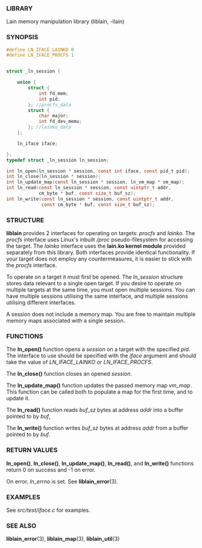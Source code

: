 ### LIBRARY
Lain memory manipulation library (liblain, -llain)


### SYNOPSIS
```c
#define LN_IFACE_LAINKO 0
#define LN_IFACE_PROCFS 1


struct _ln_session {

    union {
        struct {
            int fd_mem;
            int pid;
        }; //procfs_data
        struct {
            char major;
            int fd_dev_memu;
        }; //lainko_data
    };

    ln_iface iface;

}; 
typedef struct _ln_session ln_session;

int ln_open(ln_session * session, const int iface, const pid_t pid);
int ln_close(ln_session * session);
int ln_update_map(const ln_session * session, ln_vm_map * vm_map);
int ln_read(const ln_session * session, const uintptr_t addr, 
            cm_byte * buf, const size_t buf_sz);
int ln_write(const ln_session * session, const uintptr_t addr,
             const cm_byte * buf, const size_t buf_sz);
```


### STRUCTURE
**liblain** provides 2 interfaces for operating on targets: *procfs* and *lainko*. The *procfs* interface uses Linux's inbuilt */proc* pseudo-filesystem for accessing the target. The *lainko* interface uses the **lain.ko kernel module** provided separately from this library. Both interfaces provide identical functionality. If your target does not employ any countermeasures, it is easier to stick with the *procfs* interface.

To operate on a target it must first be opened. The *ln_session* structure stores data relevant to a single open target. If you desire to operate on multiple targets at the same time, you must open multiple sessions. You can have multiple sessions utilising the same interface, and multiple sessions utilising different interfaces.

A session does not include a memory map. You are free to maintain multiple memory maps associated with a single session.


### FUNCTIONS
The **ln_open()** function opens a *session* on a target with the specified *pid*. The interface to use should be specified with the *iface* argument and should take the value of *LN_IFACE_LAINKO* or *LN_IFACE_PROCFS*.
  
The **ln_close()** function closes an opened *session*.

The **ln_update_map()** function updates the passed memory map *vm_map*. This function can be called both to populate a map for the first time, and to update it.

The **ln_read()** function reads *buf_sz* bytes at address *addr* into a buffer pointed to by *buf*,

The **ln_write()** function writes *buf_sz* bytes at address *addr* from a buffer pointed to by *buf*.


### RETURN VALUES
**ln_open()**, **ln_close()**, **ln_update_map()**, **ln_read()**, and **ln_write()** functions return 0 on success and -1 on error. 

On error, *ln_errno* is set. See **liblain_error**(3).


### EXAMPLES
See *src/test/iface.c* for examples.
  

### SEE ALSO
**liblain_error**(3), **liblain_map**(3), **liblain_util**(3)
